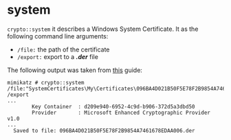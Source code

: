 # system

`crypto::system` it describes a Windows System Certificate. It as the following command line arguments:

* `/file:` the path of the certificate
* `/export:` export to a _**.der**_ file

The following output was taken from [this](https://tinyapps.org/docs/decrypt-efs-without-cert-backup.html) guide:

```
mimikatz # crypto::system /file:"SystemCertificates\My\Certificates\096BA4D021B50F5E78F2B9854A7461678EDAA006" /export
...
        Key Container  : d209e940-6952-4c9d-b906-372d5a3dbd50
        Provider       : Microsoft Enhanced Cryptographic Provider v1.0
...
  Saved to file: 096BA4D021B50F5E78F2B9854A7461678EDAA006.der
```
